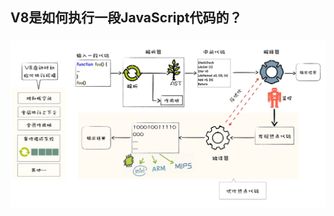 <!--
 * @Author: zhangyu
 * @Email: zhangdulin@outlook.com
 * @Date: 2022-09-21 18:51:48
 * @LastEditors: zhangyu
 * @LastEditTime: 2022-09-22 10:05:54
 * @Description: 
-->

## V8是如何执行一段JavaScript代码的？

### 
![V8 执行 JavaScript ](../img/8a34ae8c1a7a0f87e19b1384a025e354.jpg "V8 执行 JavaScript ")

### 


<Gitalk />
